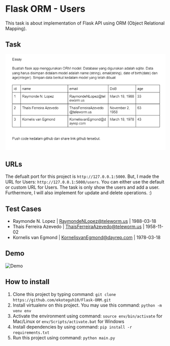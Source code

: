 # Flask ORM - Users

This task is about implementation of Flask API using ORM (Object Relational Mapping).

## Task
![Task](task.png)

## URLs
The defualt port for this project is `http://127.0.0.1:5000`. But, I made the URL for Users: `http://127.0.0.1:5000/users`. You can either use the default or custom URL for Users. The task is only show the users and add a user. Furthermore, I will also implement for update and delete operations. :)

## Test Cases
* Raymonde N. Lopez | RaymondeNLopez@teleworm.us | 1988-03-18
* Thais Ferreira Azevedo | ThaisFerreiraAzevedo@teleworm.us | 1958-11-02
* Kornelis van Egmond | KornelisvanEgmond@dayrep.com | 1978-03-18

## Demo
![Demo](demo.gif)
## How to install

1. Clone this project by typing command: `git clone https://github.com/ekoteguh10/Flask-ORM.git`
2. Install virtualenv on this project. You may use this command: `python -m venv env`
3. Activate the environment using command: `source env/bin/activate` for Mac/Linux or `env/Scripts/activate.bat` for Windows
4. Install dependencies by using command: `pip install -r requirements.txt`
5. Run this project using command: `python main.py`
